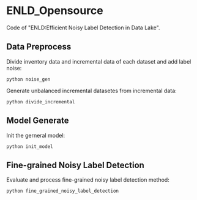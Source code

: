 # ENLD_Opensource
Code of "ENLD:Efficient Noisy Label Detection in Data Lake".

## Data Preprocess
Divide inventory data and incremental data of each dataset and add label noise:

`python noise_gen` 

Generate unbalanced incremental datasetes from incremental data:

`python divide_incremental` 

## Model Generate

Init the gerneral model:

`python init_model`

## Fine-grained Noisy Label Detection

Evaluate and process fine-grained noisy label detection method:

`python fine_grained_noisy_label_detection`
